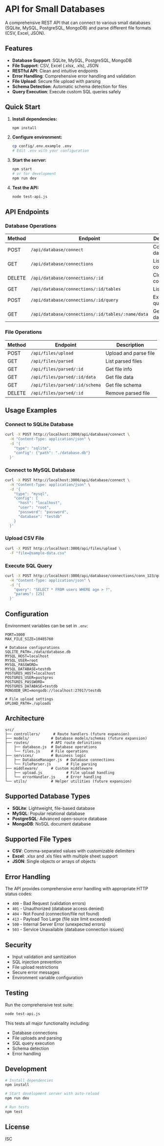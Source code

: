# API for Small Databases

A comprehensive REST API that can connect to various small databases (SQLite, MySQL, PostgreSQL, MongoDB) and parse different file formats (CSV, Excel, JSON).

## Features

- **Database Support**: SQLite, MySQL, PostgreSQL, MongoDB
- **File Support**: CSV, Excel (.xlsx, .xls), JSON
- **RESTful API**: Clean and intuitive endpoints
- **Error Handling**: Comprehensive error handling and validation
- **File Upload**: Secure file upload with parsing
- **Schema Detection**: Automatic schema detection for files
- **Query Execution**: Execute custom SQL queries safely

## Quick Start

1. **Install dependencies:**
   ```bash
   npm install
   ```

2. **Configure environment:**
   ```bash
   cp config/.env.example .env
   # Edit .env with your configuration
   ```

3. **Start the server:**
   ```bash
   npm start
   # or for development
   npm run dev
   ```

4. **Test the API:**
   ```bash
   node test-api.js
   ```

## API Endpoints

### Database Operations

| Method | Endpoint | Description |
|--------|----------|-------------|
| POST | `/api/database/connect` | Connect to database |
| GET | `/api/database/connections` | List active connections |
| DELETE | `/api/database/connections/:id` | Close connection |
| GET | `/api/database/connections/:id/tables` | List tables |
| POST | `/api/database/connections/:id/query` | Execute query |
| GET | `/api/database/connections/:id/tables/:name/data` | Get table data |

### File Operations

| Method | Endpoint | Description |
|--------|----------|-------------|
| POST | `/api/files/upload` | Upload and parse file |
| GET | `/api/files/parsed` | List parsed files |
| GET | `/api/files/parsed/:id` | Get file info |
| GET | `/api/files/parsed/:id/data` | Get file data |
| GET | `/api/files/parsed/:id/schema` | Get file schema |
| DELETE | `/api/files/parsed/:id` | Remove parsed file |

## Usage Examples

### Connect to SQLite Database

```bash
curl -X POST http://localhost:3000/api/database/connect \
  -H "Content-Type: application/json" \
  -d '{
    "type": "sqlite",
    "config": {"path": "./database.db"}
  }'
```

### Connect to MySQL Database

```bash
curl -X POST http://localhost:3000/api/database/connect \
  -H "Content-Type: application/json" \
  -d '{
    "type": "mysql",
    "config": {
      "host": "localhost",
      "user": "root",
      "password": "password",
      "database": "testdb"
    }
  }'
```

### Upload CSV File

```bash
curl -X POST http://localhost:3000/api/files/upload \
  -F "file=@sample-data.csv"
```

### Execute SQL Query

```bash
curl -X POST http://localhost:3000/api/database/connections/conn_123/query \
  -H "Content-Type: application/json" \
  -d '{
    "query": "SELECT * FROM users WHERE age > ?",
    "params": [25]
  }'
```

## Configuration

Environment variables can be set in `.env`:

```env
PORT=3000
MAX_FILE_SIZE=10485760

# Database configurations
SQLITE_PATH=./data/database.db
MYSQL_HOST=localhost
MYSQL_USER=root
MYSQL_PASSWORD=
MYSQL_DATABASE=testdb
POSTGRES_HOST=localhost
POSTGRES_USER=postgres
POSTGRES_PASSWORD=
POSTGRES_DATABASE=testdb
MONGODB_URI=mongodb://localhost:27017/testdb

# File upload settings
UPLOAD_PATH=./uploads
```

## Architecture

```
src/
├── controllers/      # Route handlers (future expansion)
├── models/          # Database models/schemas (future expansion)
├── routes/          # API route definitions
│   ├── database.js  # Database operations
│   └── files.js     # File operations
├── services/        # Business logic
│   ├── DatabaseManager.js  # Database connections
│   └── FileParser.js       # File parsing
├── middleware/      # Custom middleware
│   ├── upload.js           # File upload handling
│   └── errorHandler.js     # Error handling
└── utils/           # Helper utilities (future expansion)
```

## Supported Database Types

- **SQLite**: Lightweight, file-based database
- **MySQL**: Popular relational database
- **PostgreSQL**: Advanced open-source database
- **MongoDB**: NoSQL document database

## Supported File Types

- **CSV**: Comma-separated values with customizable delimiters
- **Excel**: .xlsx and .xls files with multiple sheet support
- **JSON**: Single objects or arrays of objects

## Error Handling

The API provides comprehensive error handling with appropriate HTTP status codes:

- `400` - Bad Request (validation errors)
- `401` - Unauthorized (database access denied)
- `404` - Not Found (connection/file not found)
- `413` - Payload Too Large (file size limit exceeded)
- `500` - Internal Server Error (unexpected errors)
- `503` - Service Unavailable (database connection issues)

## Security

- Input validation and sanitization
- SQL injection prevention
- File upload restrictions
- Secure error messages
- Environment variable configuration

## Testing

Run the comprehensive test suite:

```bash
node test-api.js
```

This tests all major functionality including:
- Database connections
- File uploads and parsing
- SQL query execution
- Schema detection
- Error handling

## Development

```bash
# Install dependencies
npm install

# Start development server with auto-reload
npm run dev

# Run tests
npm test
```

## License

ISC